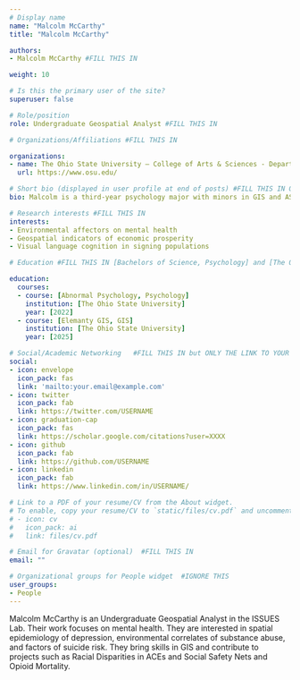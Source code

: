 ```yaml
---
# Display name
name: "Malcolm McCarthy"
title: "Malcolm McCarthy"

authors:
- Malcolm McCarthy #FILL THIS IN

weight: 10

# Is this the primary user of the site?
superuser: false

# Role/position
role: Undergraduate Geospatial Analyst #FILL THIS IN

# Organizations/Affiliations #FILL THIS IN

organizations:
- name: The Ohio State University — College of Arts & Sciences - Department of Psychology
  url: https://www.osu.edu/

# Short bio (displayed in user profile at end of posts) #FILL THIS IN ONE SENTENCE
bio: Malcolm is a third-year psychology major with minors in GIS and ASL studies interested in pursuing a clinical psychology PhD.

# Research interests #FILL THIS IN
interests:
- Environmental affectors on mental health
- Geospatial indicators of economic prosperity
- Visual language cognition in signing populations

# Education #FILL THIS IN [Bachelors of Science, Psychology] and [The Ohio State University]

education:
  courses:
  - course: [Abnormal Psychology, Psychology]
    institution: [The Ohio State University]
    year: [2022]
  - course: [Elemanty GIS, GIS]
    institution: [The Ohio State University]
    year: [2025]

# Social/Academic Networking   #FILL THIS IN but ONLY THE LINK TO YOUR PROFESSIONAL WEBSITE
social:
- icon: envelope
  icon_pack: fas
  link: 'mailto:your.email@example.com'
- icon: twitter
  icon_pack: fab
  link: https://twitter.com/USERNAME
- icon: graduation-cap
  icon_pack: fas
  link: https://scholar.google.com/citations?user=XXXX
- icon: github
  icon_pack: fab
  link: https://github.com/USERNAME
- icon: linkedin
  icon_pack: fab
  link: https://www.linkedin.com/in/USERNAME/

# Link to a PDF of your resume/CV from the About widget.
# To enable, copy your resume/CV to `static/files/cv.pdf` and uncomment the lines below.
# - icon: cv
#   icon_pack: ai
#   link: files/cv.pdf

# Email for Gravatar (optional)  #FILL THIS IN
email: ""

# Organizational groups for People widget  #IGNORE THIS
user_groups:
- People
---
```

Malcolm McCarthy is an Undergraduate Geospatial Analyst in the ISSUES Lab. Their work focuses on mental health. They are interested in spatial epidemiology of depression, environmental correlates of substance abuse, and factors of suicide risk.
They bring skills in GIS and contribute to projects such as Racial Disparities in ACEs and Social Safety Nets and Opioid Mortality.  
